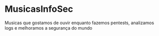# MusicasInfoSec
Musicas que gostamos de ouvir enquanto fazemos pentests, analizamos logs e melhoramos a segurança do mundo
